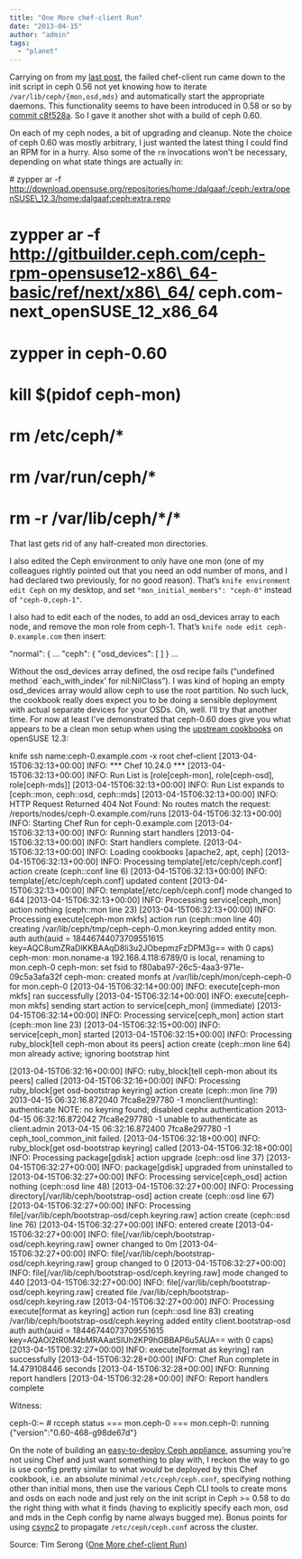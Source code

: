```yaml
---
title: "One More chef-client Run"
date: "2013-04-15"
author: "admin"
tags: 
  - "planet"
---
```


Carrying on from my [last post](/2013/04/the-ceph-chef-experiment/ "The Ceph Chef Experiment"), the failed chef-client run came down to the init script in ceph 0.56 not yet knowing how to iterate `/var/lib/ceph/{mon,osd,mds}` and automatically start the appropriate daemons. This functionality seems to have been introduced in 0.58 or so by [commit c8f528a](https://github.com/ceph/ceph/commit/c8f528a4070dd3aa0b25c435c6234032aee39b21). So I gave it another shot with a build of ceph 0.60.

On each of my ceph nodes, a bit of upgrading and cleanup. Note the choice of ceph 0.60 was mostly arbitrary, I just wanted the latest thing I could find an RPM for in a hurry. Also some of the `rm` invocations won’t be necessary, depending on what state things are actually in:

\# zypper ar -f http://download.opensuse.org/repositories/home:/dalgaaf:/ceph:/extra/openSUSE\_12.3/home:dalgaaf:ceph:extra.repo
# zypper ar -f http://gitbuilder.ceph.com/ceph-rpm-opensuse12-x86\_64-basic/ref/next/x86\_64/ ceph.com-next\_openSUSE\_12\_x86\_64
# zypper in ceph-0.60
# kill $(pidof ceph-mon)
# rm /etc/ceph/\*
# rm /var/run/ceph/\*
# rm -r /var/lib/ceph/\*/\*

That last gets rid of any half-created mon directories.

I also edited the Ceph environment to only have one mon (one of my colleagues rightly pointed out that you need an odd number of mons, and I had declared two previously, for no good reason). That’s `knife environment edit Ceph` on my desktop, and set `"mon_initial_members": "ceph-0"` instead of `"ceph-0,ceph-1"`.

I also had to edit each of the nodes, to add an osd\_devices array to each node, and remove the mon role from ceph-1. That’s `knife node edit ceph-0.example.com` then insert:

  "normal": {
    ...
    "ceph": {
      "osd\_devices": \[  \]
    }
  ...

Without the osd\_devices array defined, the osd recipe fails (“undefined method \`each\_with\_index’ for nil:NilClass”). I was kind of hoping an empty osd\_devices array would allow ceph to use the root partition. No such luck, the cookbook really does expect you to be doing a sensible deployment with actual separate devices for your OSDs. Oh, well. I’ll try that another time. For now at least I’ve demonstrated that ceph-0.60 does give you what appears to be a clean mon setup when using the [upstream cookbooks](https://github.com/ceph/ceph-cookbooks) on openSUSE 12.3:

knife ssh name:ceph-0.example.com -x root chef-client
\[2013-04-15T06:32:13+00:00\] INFO: \*\*\* Chef 10.24.0 \*\*\*
\[2013-04-15T06:32:13+00:00\] INFO: Run List is \[role\[ceph-mon\], role\[ceph-osd\], role\[ceph-mds\]\]
\[2013-04-15T06:32:13+00:00\] INFO: Run List expands to \[ceph::mon, ceph::osd, ceph::mds\]
\[2013-04-15T06:32:13+00:00\] INFO: HTTP Request Returned 404 Not Found: No routes match the request: /reports/nodes/ceph-0.example.com/runs
\[2013-04-15T06:32:13+00:00\] INFO: Starting Chef Run for ceph-0.example.com
\[2013-04-15T06:32:13+00:00\] INFO: Running start handlers
\[2013-04-15T06:32:13+00:00\] INFO: Start handlers complete.
\[2013-04-15T06:32:13+00:00\] INFO: Loading cookbooks \[apache2, apt, ceph\]
\[2013-04-15T06:32:13+00:00\] INFO: Processing template\[/etc/ceph/ceph.conf\] action create (ceph::conf line 6)
\[2013-04-15T06:32:13+00:00\] INFO: template\[/etc/ceph/ceph.conf\] updated content
\[2013-04-15T06:32:13+00:00\] INFO: template\[/etc/ceph/ceph.conf\] mode changed to 644
\[2013-04-15T06:32:13+00:00\] INFO: Processing service\[ceph\_mon\] action nothing (ceph::mon line 23)
\[2013-04-15T06:32:13+00:00\] INFO: Processing execute\[ceph-mon mkfs\] action run (ceph::mon line 40)
creating /var/lib/ceph/tmp/ceph-ceph-0.mon.keyring
added entity mon. auth auth(auid = 18446744073709551615 key=AQC8umZRaDlKKBAAqD8li3u2JObepmzFzDPM3g== with 0 caps)
ceph-mon: mon.noname-a 192.168.4.118:6789/0 is local, renaming to mon.ceph-0
ceph-mon: set fsid to f80aba97-26c5-4aa3-971e-09c5a3afa32f
ceph-mon: created monfs at /var/lib/ceph/mon/ceph-ceph-0 for mon.ceph-0
\[2013-04-15T06:32:14+00:00\] INFO: execute\[ceph-mon mkfs\] ran successfully
\[2013-04-15T06:32:14+00:00\] INFO: execute\[ceph-mon mkfs\] sending start action to service\[ceph\_mon\] (immediate)
\[2013-04-15T06:32:14+00:00\] INFO: Processing service\[ceph\_mon\] action start (ceph::mon line 23)
\[2013-04-15T06:32:15+00:00\] INFO: service\[ceph\_mon\] started
\[2013-04-15T06:32:15+00:00\] INFO: Processing ruby\_block\[tell ceph-mon about its peers\] action create (ceph::mon line 64)
mon already active; ignoring bootstrap hint

\[2013-04-15T06:32:16+00:00\] INFO: ruby\_block\[tell ceph-mon about its peers\] called
\[2013-04-15T06:32:16+00:00\] INFO: Processing ruby\_block\[get osd-bootstrap keyring\] action create (ceph::mon line 79)
2013-04-15 06:32:16.872040 7fca8e297780 -1 monclient(hunting): authenticate NOTE: no keyring found; disabled cephx authentication
2013-04-15 06:32:16.872042 7fca8e297780 -1 unable to authenticate as client.admin
2013-04-15 06:32:16.872400 7fca8e297780 -1 ceph\_tool\_common\_init failed.
\[2013-04-15T06:32:18+00:00\] INFO: ruby\_block\[get osd-bootstrap keyring\] called
\[2013-04-15T06:32:18+00:00\] INFO: Processing package\[gdisk\] action upgrade (ceph::osd line 37)
\[2013-04-15T06:32:27+00:00\] INFO: package\[gdisk\] upgraded from uninstalled to 
\[2013-04-15T06:32:27+00:00\] INFO: Processing service\[ceph\_osd\] action nothing (ceph::osd line 48)
\[2013-04-15T06:32:27+00:00\] INFO: Processing directory\[/var/lib/ceph/bootstrap-osd\] action create (ceph::osd line 67)
\[2013-04-15T06:32:27+00:00\] INFO: Processing file\[/var/lib/ceph/bootstrap-osd/ceph.keyring.raw\] action create (ceph::osd line 76)
\[2013-04-15T06:32:27+00:00\] INFO: entered create
\[2013-04-15T06:32:27+00:00\] INFO: file\[/var/lib/ceph/bootstrap-osd/ceph.keyring.raw\] owner changed to 0m
\[2013-04-15T06:32:27+00:00\] INFO: file\[/var/lib/ceph/bootstrap-osd/ceph.keyring.raw\] group changed to 0
\[2013-04-15T06:32:27+00:00\] INFO: file\[/var/lib/ceph/bootstrap-osd/ceph.keyring.raw\] mode changed to 440
\[2013-04-15T06:32:27+00:00\] INFO: file\[/var/lib/ceph/bootstrap-osd/ceph.keyring.raw\] created file /var/lib/ceph/bootstrap-osd/ceph.keyring.raw
\[2013-04-15T06:32:27+00:00\] INFO: Processing execute\[format as keyring\] action run (ceph::osd line 83)
creating /var/lib/ceph/bootstrap-osd/ceph.keyring
added entity client.bootstrap-osd auth auth(auid = 18446744073709551615 key=AQAOl2tR0M4bMRAAatSlUh2KP9hGBBAP6u5AUA== with 0 caps)
\[2013-04-15T06:32:27+00:00\] INFO: execute\[format as keyring\] ran successfully
\[2013-04-15T06:32:28+00:00\] INFO: Chef Run complete in 14.479108446 seconds
\[2013-04-15T06:32:28+00:00\] INFO: Running report handlers
\[2013-04-15T06:32:28+00:00\] INFO: Report handlers complete

Witness:

ceph-0:~ # rcceph status
=== mon.ceph-0 === 
mon.ceph-0: running {"version":"0.60-468-g98de67d"}

On the note of building an [easy-to-deploy Ceph appliance](/2013/04/hackweek-9-ceph-appliance-odyssey/ "Hackweek 9: Ceph Appliance Odyssey"), assuming you’re not using Chef and just want something to play with, I reckon the way to go is use config pretty similar to what _would_ be deployed by this Chef cookbook, i.e. an absolute minimal `/etc/ceph/ceph.conf`, specifying nothing other than initial mons, then use the various Ceph CLI tools to create mons and osds on each node and just rely on the init script in Ceph >= 0.58 to do the right thing with what it finds (having to explicitly specify each mon, osd and mds in the Ceph config by name always bugged me). Bonus points for using [csync2](http://oss.linbit.com/csync2/) to propagate `/etc/ceph/ceph.conf` across the cluster.

Source: Tim Serong ([One More chef-client Run](http://ourobengr.com/2013/04/one-more-chef-client-run/))
